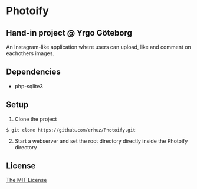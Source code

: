 # Photoify

## Hand-in project @ Yrgo Göteborg
An Instagram-like application where users can upload, like and comment on eachothers images.

## Dependencies
* php-sqlite3

## Setup
1. Clone the project
```
$ git clone https://github.com/erhuz/Photoify.git
```
2. Start a webserver and set the root directory directly inside the Photoify directory

## License
[The MIT License](https://github.com/erhuz/Photoify/blob/master/LICENSE)

